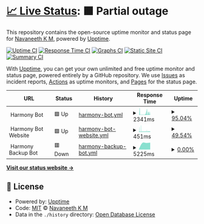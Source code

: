 # [📈 Live Status](https://navaneethkm004.github.io/uptime): <!--live status--> **🟧 Partial outage**

This repository contains the open-source uptime monitor and status page for [Navaneeth K M](https://navaneethkm004.github.io/uptime), powered by [Upptime](https://github.com/upptime/upptime).

[![Uptime CI](https://github.com/navaneethkm004/uptime/workflows/Uptime%20CI/badge.svg)](https://github.com/navaneethkm004/uptime/actions?query=workflow%3A%22Uptime+CI%22)
[![Response Time CI](https://github.com/navaneethkm004/uptime/workflows/Response%20Time%20CI/badge.svg)](https://github.com/navaneethkm004/uptime/actions?query=workflow%3A%22Response+Time+CI%22)
[![Graphs CI](https://github.com/navaneethkm004/uptime/workflows/Graphs%20CI/badge.svg)](https://github.com/navaneethkm004/uptime/actions?query=workflow%3A%22Graphs+CI%22)
[![Static Site CI](https://github.com/navaneethkm004/uptime/workflows/Static%20Site%20CI/badge.svg)](https://github.com/navaneethkm004/uptime/actions?query=workflow%3A%22Static+Site+CI%22)
[![Summary CI](https://github.com/navaneethkm004/uptime/workflows/Summary%20CI/badge.svg)](https://github.com/navaneethkm004/uptime/actions?query=workflow%3A%22Summary+CI%22)

With [Upptime](https://upptime.js.org), you can get your own unlimited and free uptime monitor and status page, powered entirely by a GitHub repository. We use [Issues](https://github.com/navaneethkm004/uptime/issues) as incident reports, [Actions](https://github.com/navaneethkm004/uptime/actions) as uptime monitors, and [Pages](https://navaneethkm004.github.io/uptime) for the status page.

<!--start: status pages-->
<!-- This summary is generated by Upptime (https://github.com/upptime/upptime) -->
<!-- Do not edit this manually, your changes will be overwritten -->
<!-- prettier-ignore -->
| URL | Status | History | Response Time | Uptime |
| --- | ------ | ------- | ------------- | ------ |
| <img alt="" src="https://raw.githubusercontent.com/navaneethkm004/my-images/main/giphy%20(1).gif" height="13"> Harmony Bot | 🟩 Up | [harmony-bot.yml](https://github.com/navaneethkm004/uptime/commits/HEAD/history/harmony-bot.yml) | <details><summary><img alt="Response time graph" src="./graphs/harmony-bot/response-time-week.png" height="20"> 2341ms</summary><br><a href="https://navaneethkm004.github.io/uptime/history/harmony-bot"><img alt="Response time 2541" src="https://img.shields.io/endpoint?url=https%3A%2F%2Fraw.githubusercontent.com%2Fnavaneethkm004%2Fuptime%2FHEAD%2Fapi%2Fharmony-bot%2Fresponse-time.json"></a><br><a href="https://navaneethkm004.github.io/uptime/history/harmony-bot"><img alt="24-hour response time 4519" src="https://img.shields.io/endpoint?url=https%3A%2F%2Fraw.githubusercontent.com%2Fnavaneethkm004%2Fuptime%2FHEAD%2Fapi%2Fharmony-bot%2Fresponse-time-day.json"></a><br><a href="https://navaneethkm004.github.io/uptime/history/harmony-bot"><img alt="7-day response time 2341" src="https://img.shields.io/endpoint?url=https%3A%2F%2Fraw.githubusercontent.com%2Fnavaneethkm004%2Fuptime%2FHEAD%2Fapi%2Fharmony-bot%2Fresponse-time-week.json"></a><br><a href="https://navaneethkm004.github.io/uptime/history/harmony-bot"><img alt="30-day response time 3497" src="https://img.shields.io/endpoint?url=https%3A%2F%2Fraw.githubusercontent.com%2Fnavaneethkm004%2Fuptime%2FHEAD%2Fapi%2Fharmony-bot%2Fresponse-time-month.json"></a><br><a href="https://navaneethkm004.github.io/uptime/history/harmony-bot"><img alt="1-year response time 2864" src="https://img.shields.io/endpoint?url=https%3A%2F%2Fraw.githubusercontent.com%2Fnavaneethkm004%2Fuptime%2FHEAD%2Fapi%2Fharmony-bot%2Fresponse-time-year.json"></a></details> | <details><summary><a href="https://navaneethkm004.github.io/uptime/history/harmony-bot">95.04%</a></summary><a href="https://navaneethkm004.github.io/uptime/history/harmony-bot"><img alt="All-time uptime 99.42%" src="https://img.shields.io/endpoint?url=https%3A%2F%2Fraw.githubusercontent.com%2Fnavaneethkm004%2Fuptime%2FHEAD%2Fapi%2Fharmony-bot%2Fuptime.json"></a><br><a href="https://navaneethkm004.github.io/uptime/history/harmony-bot"><img alt="24-hour uptime 100.00%" src="https://img.shields.io/endpoint?url=https%3A%2F%2Fraw.githubusercontent.com%2Fnavaneethkm004%2Fuptime%2FHEAD%2Fapi%2Fharmony-bot%2Fuptime-day.json"></a><br><a href="https://navaneethkm004.github.io/uptime/history/harmony-bot"><img alt="7-day uptime 95.04%" src="https://img.shields.io/endpoint?url=https%3A%2F%2Fraw.githubusercontent.com%2Fnavaneethkm004%2Fuptime%2FHEAD%2Fapi%2Fharmony-bot%2Fuptime-week.json"></a><br><a href="https://navaneethkm004.github.io/uptime/history/harmony-bot"><img alt="30-day uptime 95.91%" src="https://img.shields.io/endpoint?url=https%3A%2F%2Fraw.githubusercontent.com%2Fnavaneethkm004%2Fuptime%2FHEAD%2Fapi%2Fharmony-bot%2Fuptime-month.json"></a><br><a href="https://navaneethkm004.github.io/uptime/history/harmony-bot"><img alt="1-year uptime 99.10%" src="https://img.shields.io/endpoint?url=https%3A%2F%2Fraw.githubusercontent.com%2Fnavaneethkm004%2Fuptime%2FHEAD%2Fapi%2Fharmony-bot%2Fuptime-year.json"></a></details>
| <img alt="" src="https://raw.githubusercontent.com/navaneethkm004/my-images/main/giphy%20(1).gif" height="13"> Harmony Bot Website | 🟩 Up | [harmony-bot-website.yml](https://github.com/navaneethkm004/uptime/commits/HEAD/history/harmony-bot-website.yml) | <details><summary><img alt="Response time graph" src="./graphs/harmony-bot-website/response-time-week.png" height="20"> 451ms</summary><br><a href="https://navaneethkm004.github.io/uptime/history/harmony-bot-website"><img alt="Response time 498" src="https://img.shields.io/endpoint?url=https%3A%2F%2Fraw.githubusercontent.com%2Fnavaneethkm004%2Fuptime%2FHEAD%2Fapi%2Fharmony-bot-website%2Fresponse-time.json"></a><br><a href="https://navaneethkm004.github.io/uptime/history/harmony-bot-website"><img alt="24-hour response time 447" src="https://img.shields.io/endpoint?url=https%3A%2F%2Fraw.githubusercontent.com%2Fnavaneethkm004%2Fuptime%2FHEAD%2Fapi%2Fharmony-bot-website%2Fresponse-time-day.json"></a><br><a href="https://navaneethkm004.github.io/uptime/history/harmony-bot-website"><img alt="7-day response time 451" src="https://img.shields.io/endpoint?url=https%3A%2F%2Fraw.githubusercontent.com%2Fnavaneethkm004%2Fuptime%2FHEAD%2Fapi%2Fharmony-bot-website%2Fresponse-time-week.json"></a><br><a href="https://navaneethkm004.github.io/uptime/history/harmony-bot-website"><img alt="30-day response time 707" src="https://img.shields.io/endpoint?url=https%3A%2F%2Fraw.githubusercontent.com%2Fnavaneethkm004%2Fuptime%2FHEAD%2Fapi%2Fharmony-bot-website%2Fresponse-time-month.json"></a><br><a href="https://navaneethkm004.github.io/uptime/history/harmony-bot-website"><img alt="1-year response time 499" src="https://img.shields.io/endpoint?url=https%3A%2F%2Fraw.githubusercontent.com%2Fnavaneethkm004%2Fuptime%2FHEAD%2Fapi%2Fharmony-bot-website%2Fresponse-time-year.json"></a></details> | <details><summary><a href="https://navaneethkm004.github.io/uptime/history/harmony-bot-website">49.54%</a></summary><a href="https://navaneethkm004.github.io/uptime/history/harmony-bot-website"><img alt="All-time uptime 99.31%" src="https://img.shields.io/endpoint?url=https%3A%2F%2Fraw.githubusercontent.com%2Fnavaneethkm004%2Fuptime%2FHEAD%2Fapi%2Fharmony-bot-website%2Fuptime.json"></a><br><a href="https://navaneethkm004.github.io/uptime/history/harmony-bot-website"><img alt="24-hour uptime 37.54%" src="https://img.shields.io/endpoint?url=https%3A%2F%2Fraw.githubusercontent.com%2Fnavaneethkm004%2Fuptime%2FHEAD%2Fapi%2Fharmony-bot-website%2Fuptime-day.json"></a><br><a href="https://navaneethkm004.github.io/uptime/history/harmony-bot-website"><img alt="7-day uptime 49.54%" src="https://img.shields.io/endpoint?url=https%3A%2F%2Fraw.githubusercontent.com%2Fnavaneethkm004%2Fuptime%2FHEAD%2Fapi%2Fharmony-bot-website%2Fuptime-week.json"></a><br><a href="https://navaneethkm004.github.io/uptime/history/harmony-bot-website"><img alt="30-day uptime 87.20%" src="https://img.shields.io/endpoint?url=https%3A%2F%2Fraw.githubusercontent.com%2Fnavaneethkm004%2Fuptime%2FHEAD%2Fapi%2Fharmony-bot-website%2Fuptime-month.json"></a><br><a href="https://navaneethkm004.github.io/uptime/history/harmony-bot-website"><img alt="1-year uptime 98.93%" src="https://img.shields.io/endpoint?url=https%3A%2F%2Fraw.githubusercontent.com%2Fnavaneethkm004%2Fuptime%2FHEAD%2Fapi%2Fharmony-bot-website%2Fuptime-year.json"></a></details>
| <img alt="" src="https://raw.githubusercontent.com/navaneethkm004/my-images/main/giphy%20(1).gif" height="13"> Harmony Backup Bot | 🟥 Down | [harmony-backup-bot.yml](https://github.com/navaneethkm004/uptime/commits/HEAD/history/harmony-backup-bot.yml) | <details><summary><img alt="Response time graph" src="./graphs/harmony-backup-bot/response-time-week.png" height="20"> 5225ms</summary><br><a href="https://navaneethkm004.github.io/uptime/history/harmony-backup-bot"><img alt="Response time 858" src="https://img.shields.io/endpoint?url=https%3A%2F%2Fraw.githubusercontent.com%2Fnavaneethkm004%2Fuptime%2FHEAD%2Fapi%2Fharmony-backup-bot%2Fresponse-time.json"></a><br><a href="https://navaneethkm004.github.io/uptime/history/harmony-backup-bot"><img alt="24-hour response time 0" src="https://img.shields.io/endpoint?url=https%3A%2F%2Fraw.githubusercontent.com%2Fnavaneethkm004%2Fuptime%2FHEAD%2Fapi%2Fharmony-backup-bot%2Fresponse-time-day.json"></a><br><a href="https://navaneethkm004.github.io/uptime/history/harmony-backup-bot"><img alt="7-day response time 5225" src="https://img.shields.io/endpoint?url=https%3A%2F%2Fraw.githubusercontent.com%2Fnavaneethkm004%2Fuptime%2FHEAD%2Fapi%2Fharmony-backup-bot%2Fresponse-time-week.json"></a><br><a href="https://navaneethkm004.github.io/uptime/history/harmony-backup-bot"><img alt="30-day response time 3185" src="https://img.shields.io/endpoint?url=https%3A%2F%2Fraw.githubusercontent.com%2Fnavaneethkm004%2Fuptime%2FHEAD%2Fapi%2Fharmony-backup-bot%2Fresponse-time-month.json"></a><br><a href="https://navaneethkm004.github.io/uptime/history/harmony-backup-bot"><img alt="1-year response time 1077" src="https://img.shields.io/endpoint?url=https%3A%2F%2Fraw.githubusercontent.com%2Fnavaneethkm004%2Fuptime%2FHEAD%2Fapi%2Fharmony-backup-bot%2Fresponse-time-year.json"></a></details> | <details><summary><a href="https://navaneethkm004.github.io/uptime/history/harmony-backup-bot">0.00%</a></summary><a href="https://navaneethkm004.github.io/uptime/history/harmony-backup-bot"><img alt="All-time uptime 22.92%" src="https://img.shields.io/endpoint?url=https%3A%2F%2Fraw.githubusercontent.com%2Fnavaneethkm004%2Fuptime%2FHEAD%2Fapi%2Fharmony-backup-bot%2Fuptime.json"></a><br><a href="https://navaneethkm004.github.io/uptime/history/harmony-backup-bot"><img alt="24-hour uptime 0.00%" src="https://img.shields.io/endpoint?url=https%3A%2F%2Fraw.githubusercontent.com%2Fnavaneethkm004%2Fuptime%2FHEAD%2Fapi%2Fharmony-backup-bot%2Fuptime-day.json"></a><br><a href="https://navaneethkm004.github.io/uptime/history/harmony-backup-bot"><img alt="7-day uptime 0.00%" src="https://img.shields.io/endpoint?url=https%3A%2F%2Fraw.githubusercontent.com%2Fnavaneethkm004%2Fuptime%2FHEAD%2Fapi%2Fharmony-backup-bot%2Fuptime-week.json"></a><br><a href="https://navaneethkm004.github.io/uptime/history/harmony-backup-bot"><img alt="30-day uptime 0.00%" src="https://img.shields.io/endpoint?url=https%3A%2F%2Fraw.githubusercontent.com%2Fnavaneethkm004%2Fuptime%2FHEAD%2Fapi%2Fharmony-backup-bot%2Fuptime-month.json"></a><br><a href="https://navaneethkm004.github.io/uptime/history/harmony-backup-bot"><img alt="1-year uptime 0.00%" src="https://img.shields.io/endpoint?url=https%3A%2F%2Fraw.githubusercontent.com%2Fnavaneethkm004%2Fuptime%2FHEAD%2Fapi%2Fharmony-backup-bot%2Fuptime-year.json"></a></details>

<!--end: status pages-->

[**Visit our status website →**](https://navaneethkm004.github.io/uptime)

## 📄 License

- Powered by: [Upptime](https://github.com/upptime/upptime)
- Code: [MIT](./LICENSE) © [Navaneeth K M](https://navaneethkm004.github.io/uptime)
- Data in the `./history` directory: [Open Database License](https://opendatacommons.org/licenses/odbl/1-0/)
